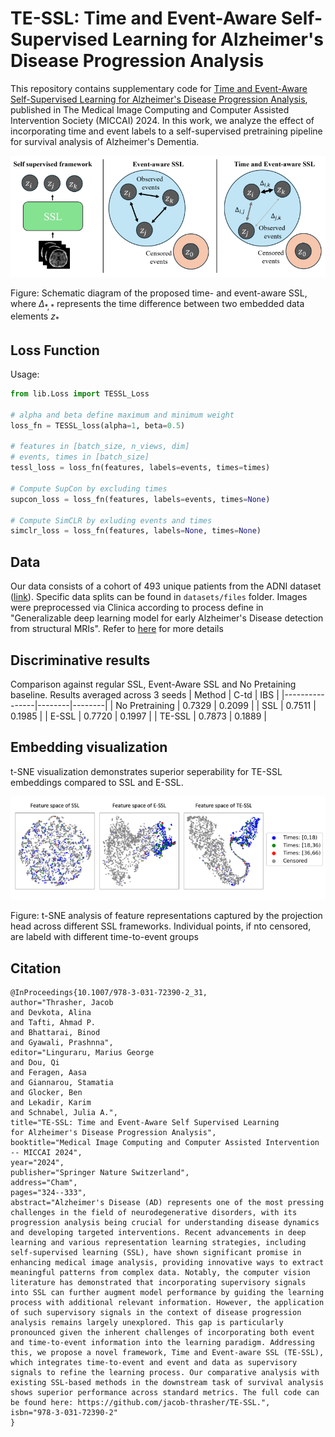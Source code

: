 # TE-SSL: Time and Event-Aware Self-Supervised Learning for Alzheimer's Disease Progression Analysis

This repository contains supplementary code for [Time and Event-Aware Self-Supervised Learning for Alzheimer's Disease Progression Analysis](https://arxiv.org/abs/2407.06852), published in The Medical Image Computing and Computer Assisted Intervention Society (MICCAI) 2024. In this work, we analyze the effect of incorporating time and event labels to a self-supervised pretraining pipeline for survival analysis of Alzheimer's Dementia.

<p align="center">
  <img src="figures/tessl.png" width="700">
</p>

Figure: Schematic diagram of the proposed time- and event-aware SSL, where $`\Delta_{*, *}`$ represents the time difference between two embedded data elements $`z_*`$


## Loss Function

Usage:
```python
from lib.Loss import TESSL_Loss

# alpha and beta define maximum and minimum weight
loss_fn = TESSL_loss(alpha=1, beta=0.5)

# features in [batch_size, n_views, dim]
# events, times in [batch_size]
tessl_loss = loss_fn(features, labels=events, times=times)

# Compute SupCon by excluding times
supcon_loss = loss_fn(features, labels=events, times=None)

# Compute SimCLR by exluding events and times
simclr_loss = loss_fn(features, labels=None, times=None)
```

## Data

Our data consists of a cohort of 493 unique patients from the ADNI dataset ([link](https://adni.loni.usc.edu/)). Specific data splits can be found in `datasets/files` folder. Images were preprocessed via Clinica according to process define in "Generalizable deep learning model for early Alzheimer's Disease detection from structural MRIs". Refer to [here](https://github.com/NYUMedML/CNN_design_for_AD/tree/master) for more details


## Discriminative results

Comparison against regular SSL, Event-Aware SSL and No Pretaining baseline. Results averaged across 3 seeds
| Method         | C-td   | IBS    |
|----------------|--------|--------|
| No Pretraining | 0.7329 | 0.2099 |
| SSL            | 0.7511 | 0.1985 |
| E-SSL          | 0.7720 | 0.1997 |
| TE-SSL         | 0.7873 | 0.1889 |


## Embedding visualization

t-SNE visualization demonstrates superior seperability for TE-SSL embeddings compared to SSL and E-SSL.

<p align="center">
  <img src="figures/tsne.png" width="700">
</p>
Figure: t-SNE analysis of feature representations captured by the projection head across different SSL frameworks. Individual points, if nto censored, are labeld with different time-to-event groups

## Citation
```
@InProceedings{10.1007/978-3-031-72390-2_31,
author="Thrasher, Jacob
and Devkota, Alina
and Tafti, Ahmad P.
and Bhattarai, Binod
and Gyawali, Prashnna",
editor="Linguraru, Marius George
and Dou, Qi
and Feragen, Aasa
and Giannarou, Stamatia
and Glocker, Ben
and Lekadir, Karim
and Schnabel, Julia A.",
title="TE-SSL: Time and Event-Aware Self Supervised Learning for Alzheimer's Disease Progression Analysis",
booktitle="Medical Image Computing and Computer Assisted Intervention -- MICCAI 2024",
year="2024",
publisher="Springer Nature Switzerland",
address="Cham",
pages="324--333",
abstract="Alzheimer's Disease (AD) represents one of the most pressing challenges in the field of neurodegenerative disorders, with its progression analysis being crucial for understanding disease dynamics and developing targeted interventions. Recent advancements in deep learning and various representation learning strategies, including self-supervised learning (SSL), have shown significant promise in enhancing medical image analysis, providing innovative ways to extract meaningful patterns from complex data. Notably, the computer vision literature has demonstrated that incorporating supervisory signals into SSL can further augment model performance by guiding the learning process with additional relevant information. However, the application of such supervisory signals in the context of disease progression analysis remains largely unexplored. This gap is particularly pronounced given the inherent challenges of incorporating both event and time-to-event information into the learning paradigm. Addressing this, we propose a novel framework, Time and Event-aware SSL (TE-SSL), which integrates time-to-event and event and data as supervisory signals to refine the learning process. Our comparative analysis with existing SSL-based methods in the downstream task of survival analysis shows superior performance across standard metrics. The full code can be found here: https://github.com/jacob-thrasher/TE-SSL.",
isbn="978-3-031-72390-2"
}

```

